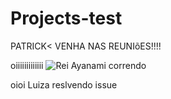 # Projects-test

PATRICK< VENHA NAS REUNIõES!!!!

oiiiiiiiiiiiii
![Rei Ayanami correndo](https://i.redd.it/4rxo2c9v7e561.gif)


oioi Luiza reslvendo issue